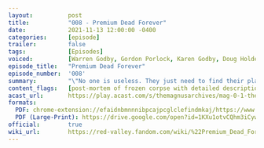 ```yaml
---
layout:          post
title:           "008 - Premium Dead Forever"
date:            2021-11-13 12:00:00 -0400
categories:      [episode]
trailer:         false
tags:            [Episodes]
voiced:          [Warren Godby, Gordon Porlock, Karen Godby, Doug Holder, Switchboard 1, Tracy, Switchboard 2, Bio Science, Jenni, Voicemail]
episode_title:   "Premium Dead Forever"
episode_number:  '008'
summary:         "\"No one is useless. They just need to find their place."
content_flags:   [post-mortem of frozen corpse with detailed description of damaged and decayed body parts, sawing of cadaver’s skull, removal and dissection of human brain, threat to injure/kill with deadly weapon, intimidation/bullying, explicit language]
acast_url:       https://play.acast.com/s/themagnusarchives/mag-0-1-the-magnus-archives-seed
formats: 
  PDF: chrome-extension://efaidnbmnnnibpcajpcglclefindmkaj/https://www.redvalleypod.com/uploads/1/3/0/2/130220429/rv_s02e02_-_transcript.pdf
  PDF (Large-Print): https://drive.google.com/open?id=1KXu1otvCQhm3iCywMoCS7nKVz0ZS-yZx
official:        true
wiki_url:        https://red-valley.fandom.com/wiki/%22Premium_Dead_Forever%22
---
```

